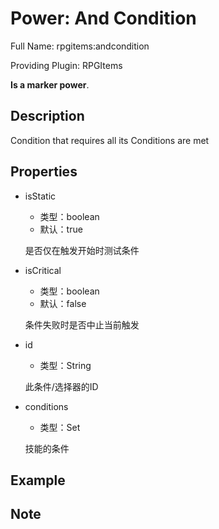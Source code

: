 # Power: And Condition

<!-- 本文件是通过游戏内 `/rpgitem gen-wiki` 命令生成的。 -->
<!-- 请只在对应的 "beginCustomXXXX" 与 "endCustomXXXX" 间编辑。  -->
<!-- 如果您想修改技能或其属性的描述， -->
<!-- 请修改 "resources/lang/zh_CN.yml" 中对应的项。 -->

Full Name: rpgitems:andcondition

Providing Plugin: RPGItems

**Is a marker power**.


<!-- beginCustomHeader -->
<!-- endCustomHeader -->

## Description

Condition that requires all its Conditions are met
<!-- beginCustomDescription -->
<!-- endCustomDescription -->

## Properties

* isStatic

  * 类型：boolean
  * 默认：true

  是否仅在触发开始时测试条件

* isCritical

  * 类型：boolean
  * 默认：false

  条件失败时是否中止当前触发

* id

  * 类型：String

  此条件/选择器的ID

* conditions

  * 类型：Set<String>

  技能的条件


<!-- beginCustomProperties -->
<!-- endCustomProperties -->

## Example

<!-- beginCustomExample -->
<!-- endCustomExample -->

## Note

<!-- beginCustomNote -->
<!-- endCustomNote -->